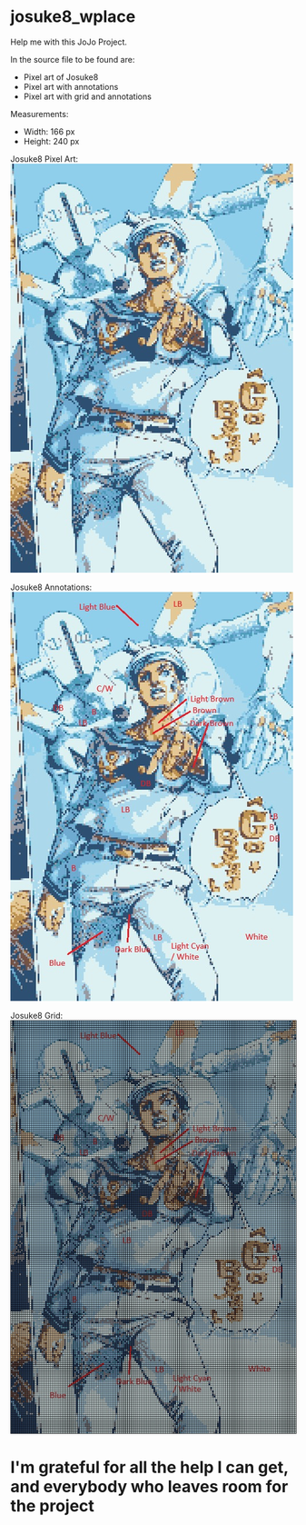 # josuke8_wplace

Help me with this JoJo Project.

In the source file to be found are:
- Pixel art of Josuke8
- Pixel art with annotations
- Pixel art with grid and annotations

Measurements: 
- Width: 166 px
- Height: 240 px

Josuke8 Pixel Art:
![Josuke8 Pixel Art](josuke8_pixel_art.jpeg)

Josuke8 Annotations:
![Josuke8 Annotations](josuke8_annotations.jpeg)

Josuke8 Grid:
![Josuke8 Grid](josuke8_grid.jpeg)

# I'm grateful for all the help I can get, and everybody who leaves room for the project
